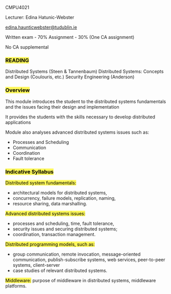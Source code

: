 CMPU4021

Lecturer: Edina Hatunic-Webster

edina.haunticwebster@tudublin.ie

Written exam - 70%
Assignment - 30% (One CA assignment)

No CA supplemental

### <mark style="background: #FFF503A6;">READING</mark>

Distributed Systems (Steen & Tannenbaum)
Distributed Systems: Concepts and Design (Coulouris, etc.)
Security Engineering (Anderson)

### <mark style="background: #FFF503A6;">Overview</mark>

This module introduces the student to the distributed systems fundamentals and the issues facing their design and implementation

It provides the students with the skills necessary to develop distributed applications

Module also analyses advanced distributed systems issues such as:
- Processes and Scheduling
- Communication
- Coordination
- Fault tolerance

### <mark style="background: #FFF503A6;">Indicative Syllabus</mark>

<mark style="background: #FFF503A6;">Distributed system fundamentals:</mark>
- architectural models for distributed systems,
- concurrency, failure models, replication, naming,
- resource sharing, data marshalling.

<mark style="background: #FFF503A6;">Advanced distributed systems issues:</mark>
- processes and scheduling, time, fault tolerance,
- security issues and securing distributed systems;
- coordination, transaction management.

<mark style="background: #FFF503A6;">Distributed programming models, such as:</mark>
- group communication, remote invocation, message-oriented communication, publish-subscribe systems, web services, peer-to-peer systems, client-server
- case studies of relevant distributed systems.

<mark style="background: #FFF503A6;">Middleware:</mark> purpose of middleware in distributed systems,
middleware platforms. 